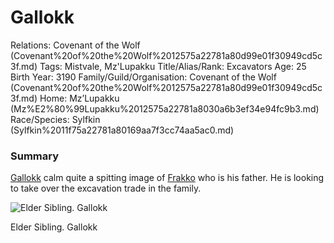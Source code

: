 # Gallokk

Relations: Covenant of the Wolf (Covenant%20of%20the%20Wolf%2012575a22781a80d99e01f30949cd5c3f.md) 
Tags: Mistvale, Mz'Lupakku
Title/Alias/Rank: Excavators
Age: 25
Birth Year: 3190
Family/Guild/Organisation: Covenant of the Wolf (Covenant%20of%20the%20Wolf%2012575a22781a80d99e01f30949cd5c3f.md) 
Home: Mz’Lupakku (Mz%E2%80%99Lupakku%2012575a22781a8030a6b3ef34e94fc9b3.md) 
Race/Species: Sylfkin (Sylfkin%2011f75a22781a80169aa7f3cc74aa5ac0.md)

### Summary

[Gallokk](Gallokk%2013a75a22781a809a8254f6306f602f43.md) calm quite a spitting image of [Frakko](Frakko%2013a75a22781a80cc9c16d519ca540aa0.md) who is his father. He is looking to take over the excavation trade in the family.

![Elder Sibling. Gallokk](Untitled%20112.png)

Elder Sibling. Gallokk